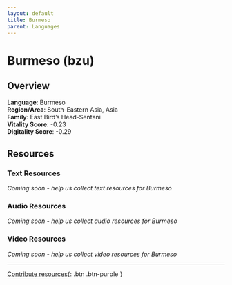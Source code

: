 ```yaml
---
layout: default
title: Burmeso
parent: Languages
---
```


# Burmeso (bzu)

## Overview

**Language**: Burmeso  
**Region/Area**: South-Eastern Asia, Asia  
**Family**: East Bird’s Head-Sentani  
**Vitality Score**: -0.23  
**Digitality Score**: -0.29  

## Resources

### Text Resources
*Coming soon - help us collect text resources for Burmeso*

### Audio Resources
*Coming soon - help us collect audio resources for Burmeso*

### Video Resources
*Coming soon - help us collect video resources for Burmeso*

---

[Contribute resources](https://fairtrain.github.io/){: .btn .btn-purple }
